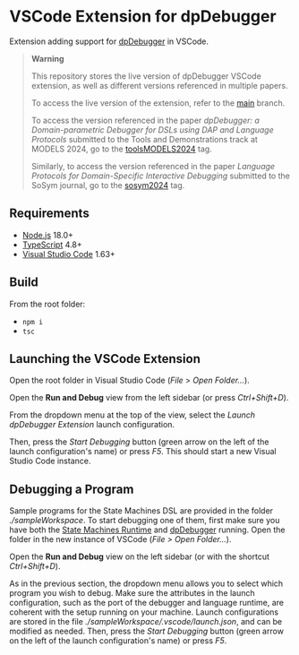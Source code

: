 # VSCode Extension for dpDebugger

Extension adding support for [dpDebugger](https://github.com/NaoMod/dpDebugger) in VSCode.

> **Warning**
>
> This repository stores the live version of dpDebugger VSCode extension, as well as different versions referenced in multiple papers.
>
> To access the live version of the extension, refer to the [main](https://github.com/NaoMod/dpDebugger-VSCode-Extension/tree/main) branch.
> 
> To access the version referenced in the paper *dpDebugger: a Domain-parametric Debugger for DSLs
using DAP and Language Protocols* submitted to the Tools and Demonstrations track at MODELS 2024, go to the [toolsMODELS2024](https://github.com/NaoMod/dpDebugger-VSCode-Extension/tree/toolsMODELS2024) tag.
>
> Similarly, to access the version referenced in the paper *Language Protocols for Domain-Specific Interactive Debugging* submitted to the SoSym journal, go to the [sosym2024](https://github.com/NaoMod/dpDebugger-VSCode-Extension/tree/sosym2024) tag.

## Requirements

- [Node.js](https://nodejs.org) 18.0+
- [TypeScript](https://www.typescriptlang.org/) 4.8+
- [Visual Studio Code](https://code.visualstudio.com/) 1.63+

## Build

From the root folder:
- `npm i`
- `tsc`

## Launching the VSCode Extension

Open the root folder in Visual Studio Code (*File* > *Open Folder...*).

Open the **Run and Debug** view from the left sidebar (or press *Ctrl+Shift+D*).

From the dropdown menu at the top of the view, select the *Launch dpDebugger Extension* launch configuration.

Then, press the *Start Debugging* button (green arrow on the left of the launch configuration's name) or press *F5*. This should start a new Visual Studio Code instance.

## Debugging a Program

Sample programs for the State Machines DSL are provided in the folder *./sampleWorkspace*. To start debugging one of them, first make sure you have both the [State Machines Runtime](https://github.com/NaoMod/State-Machines-dpDebugger) and [dpDebugger](https://github.com/NaoMod/dpDebugger) running. Open the folder in the new instance of VSCode (*File > Open Folder...*).

Open the **Run and Debug** view on the left sidebar (or with the shortcut *Ctrl+Shift+D*).

As in the previous section, the dropdown menu allows you to select which program you wish to debug.
Make sure the attributes in the launch configuration, such as the port of the debugger and language runtime, are coherent with the setup running on your machine. Launch configurations are stored in the file *./sampleWorkspace/.vscode/launch.json*, and can be modified as needed. Then, press the *Start Debugging* button (green arrow on the left of the launch configuration's name) or press *F5*.